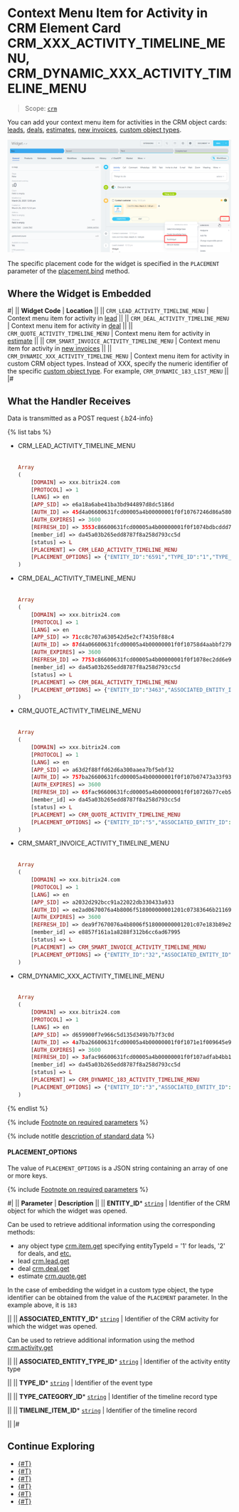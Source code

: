 # Context Menu Item for Activity in CRM Element Card CRM_XXX_ACTIVITY_TIMELINE_MENU, CRM_DYNAMIC_XXX_ACTIVITY_TIMELINE_MENU

> Scope: [`crm`](../../scopes/permissions.md)

You can add your context menu item for activities in the CRM object cards: [leads](../../crm/leads/index.md), [deals](../../crm/deals/index.md), [estimates](../../crm/quote/index.md), [new invoices](../../crm/universal/invoice.md), [custom object types](../../crm/universal/index.md).

![Widget as a context menu item for activity in a lead](./_images/CRM__ACTIVITY_TIMELINE_MENU.png "Widget as a context menu item for activity in a lead")

The specific placement code for the widget is specified in the `PLACEMENT` parameter of the [placement.bind](../placement-bind.md) method.

## Where the Widget is Embedded

#|
|| **Widget Code** | **Location** ||
|| `CRM_LEAD_ACTIVITY_TIMELINE_MENU` | Context menu item for activity in [lead](../../crm/leads/index.md) ||
|| `CRM_DEAL_ACTIVITY_TIMELINE_MENU` | Context menu item for activity in [deal](../../crm/deals/index.md) ||
|| `CRM_QUOTE_ACTIVITY_TIMELINE_MENU` | Context menu item for activity in [estimate](../../crm/quote/index.md) ||
|| `CRM_SMART_INVOICE_ACTIVITY_TIMELINE_MENU` | Context menu item for activity in [new invoices](../../crm/universal/invoice.md) ||
|| `CRM_DYNAMIC_XXX_ACTIVITY_TIMELINE_MENU` | Context menu item for activity in custom CRM object types. Instead of XXX, specify the numeric identifier of the specific [custom object type](../../crm/universal/index.md). For example, `CRM_DYNAMIC_183_LIST_MENU` ||
|#

## What the Handler Receives

Data is transmitted as a POST request {.b24-info}

{% list tabs %}

- CRM_LEAD_ACTIVITY_TIMELINE_MENU

    ```php

    Array
    (
        [DOMAIN] => xxx.bitrix24.com
        [PROTOCOL] => 1
        [LANG] => en
        [APP_SID] => e6a18a6abe41ba3bd944897d8dc5186d
        [AUTH_ID] => 45d4a06600631fcd00005a4b00000001f0f10767246d86a580fae119d2a2601665eb33
        [AUTH_EXPIRES] => 3600
        [REFRESH_ID] => 3553c86600631fcd00005a4b00000001f0f1074bdbcddd7232d3413e2b9ff1ee91dc96
        [member_id] => da45a03b265edd8787f8a258d793cc5d
        [status] => L
        [PLACEMENT] => CRM_LEAD_ACTIVITY_TIMELINE_MENU
        [PLACEMENT_OPTIONS] => {"ENTITY_ID":"6591","TYPE_ID":"1","TYPE_CATEGORY_ID":"6","ASSOCIATED_ENTITY_ID":"1523","ASSOCIATED_ENTITY_TYPE_ID":"6","TIMELINE_ITEM_ID":"29937"}
    )

    ```

- CRM_DEAL_ACTIVITY_TIMELINE_MENU

    ```php

    Array
    (
        [DOMAIN] => xxx.bitrix24.com
        [PROTOCOL] => 1
        [LANG] => en
        [APP_SID] => 71cc8c707a630542d5e2cf7435bf88c4
        [AUTH_ID] => 87d4a06600631fcd00005a4b00000001f0f10758d4aabbf27967a9af747de646c5447c
        [AUTH_EXPIRES] => 3600
        [REFRESH_ID] => 7753c86600631fcd00005a4b00000001f0f1078ec2dd6e94d5dc8f1aebf6524a86ee78
        [member_id] => da45a03b265edd8787f8a258d793cc5d
        [status] => L
        [PLACEMENT] => CRM_DEAL_ACTIVITY_TIMELINE_MENU
        [PLACEMENT_OPTIONS] => {"ENTITY_ID":"3463","ASSOCIATED_ENTITY_ID":"1517","ASSOCIATED_ENTITY_TYPE_ID":"6"}
    )

    ```

- CRM_QUOTE_ACTIVITY_TIMELINE_MENU

    ```php

    Array
    (
        [DOMAIN] => xxx.bitrix24.com
        [PROTOCOL] => 1
        [LANG] => en
        [APP_SID] => a63d2f88ffd62d6a300aaea7bf5ebf32
        [AUTH_ID] => 757ba26600631fcd00005a4b00000001f0f107b07473a33f9378bf912d602ecb056119
        [AUTH_EXPIRES] => 3600
        [REFRESH_ID] => 65fac96600631fcd00005a4b00000001f0f10726b77ceb5a0aaa50e143b1086fa03324
        [member_id] => da45a03b265edd8787f8a258d793cc5d
        [status] => L
        [PLACEMENT] => CRM_QUOTE_ACTIVITY_TIMELINE_MENU
        [PLACEMENT_OPTIONS] => {"ENTITY_ID":"5","ASSOCIATED_ENTITY_ID":"1529","ASSOCIATED_ENTITY_TYPE_ID":"6"}
    )
    
    ```

- CRM_SMART_INVOICE_ACTIVITY_TIMELINE_MENU

    ```php

    Array
    (
        [DOMAIN] => xxx.bitrix24.com
        [PROTOCOL] => 1
        [LANG] => en
        [APP_SID] => a2032d292bcc91a22022db330433a933
        [AUTH_ID] => ee2ad0670076a4b8006f518000000001201c07383646b2116914be86aecd467ade5a3e
        [AUTH_EXPIRES] => 3600
        [REFRESH_ID] => dea9f7670076a4b8006f518000000001201c07e183b89e2613ce88ba7c56f8f80f19d9
        [member_id] => e8857f161a1a8288f312b6cc6ad67995
        [status] => L
        [PLACEMENT] => CRM_SMART_INVOICE_ACTIVITY_TIMELINE_MENU
        [PLACEMENT_OPTIONS] => {"ENTITY_ID":"32","ASSOCIATED_ENTITY_ID":"238","ASSOCIATED_ENTITY_TYPE_ID":"6"}
    )
    
    ```

- CRM_DYNAMIC_XXX_ACTIVITY_TIMELINE_MENU

    ```php

    Array
    (
        [DOMAIN] => xxx.bitrix24.com
        [PROTOCOL] => 1
        [LANG] => en
        [APP_SID] => d659900f7e966c5d135d349b7b7f3c0d
        [AUTH_ID] => 4a7ba26600631fcd00005a4b00000001f0f1071e1f009645e93bf550bc02ac4f8fdcf6
        [AUTH_EXPIRES] => 3600
        [REFRESH_ID] => 3afac96600631fcd00005a4b00000001f0f107adfab4bb11ae71eaf061319f2b4b2f87
        [member_id] => da45a03b265edd8787f8a258d793cc5d
        [status] => L
        [PLACEMENT] => CRM_DYNAMIC_183_ACTIVITY_TIMELINE_MENU
        [PLACEMENT_OPTIONS] => {"ENTITY_ID":"3","ASSOCIATED_ENTITY_ID":"1527","ASSOCIATED_ENTITY_TYPE_ID":"6"}
    )
    
    ```

{% endlist %}

{% include [Footnote on required parameters](../../../_includes/required.md) %}

{% include notitle [description of standard data](../_includes/widget_data.md) %}

#### PLACEMENT_OPTIONS

The value of `PLACEMENT_OPTIONS` is a JSON string containing an array of one or more keys.

{% include [Footnote on required parameters](../../../_includes/required.md) %}

#|
|| **Parameter** | **Description** ||
|| **ENTITY_ID*** 
[`string`](../../data-types.md) | Identifier of the CRM object for which the widget was opened.

Can be used to retrieve additional information using the corresponding methods:

- any object type [crm.item.get](../../crm/universal/crm-item-get.md) specifying entityTypeId = '1' for leads, '2' for deals, and [etc.](../../crm/data-types.md#object_type)
- lead [crm.lead.get](../../crm/leads/crm-lead-get.md)
- deal [crm.deal.get](../../crm/deals/crm-deal-get.md)
- estimate [crm.quote.get](../../crm/quote/crm-quote-get.md)

In the case of embedding the widget in a custom type object, the type identifier can be obtained from the value of the `PLACEMENT` parameter. In the example above, it is `183`

||
|| **ASSOCIATED_ENTITY_ID*** 
[`string`](../../data-types.md) | Identifier of the CRM activity for which the widget was opened.

Can be used to retrieve additional information using the method [crm.activity.get](../../crm/timeline/activities/activity-base/crm-activity-get.md)

||
|| **ASSOCIATED_ENTITY_TYPE_ID*** 
[`string`](../../data-types.md) | Identifier of the activity entity type

||
|| **TYPE_ID*** 
[`string`](../../data-types.md) | Identifier of the event type

||
|| **TYPE_CATEGORY_ID*** 
[`string`](../../data-types.md) | Identifier of the timeline record type

||
|| **TIMELINE_ITEM_ID*** 
[`string`](../../data-types.md) | Identifier of the timeline record

||
|#

## Continue Exploring

- [{#T}](../placement-bind.md)
- [{#T}](../ui-interaction/index.md)
- [{#T}](../ui-interaction/crm-card.md)
- [{#T}](../../../settings/interactivity/index.md)
- [{#T}](../open-application.md)
- [{#T}](../open-path.md)